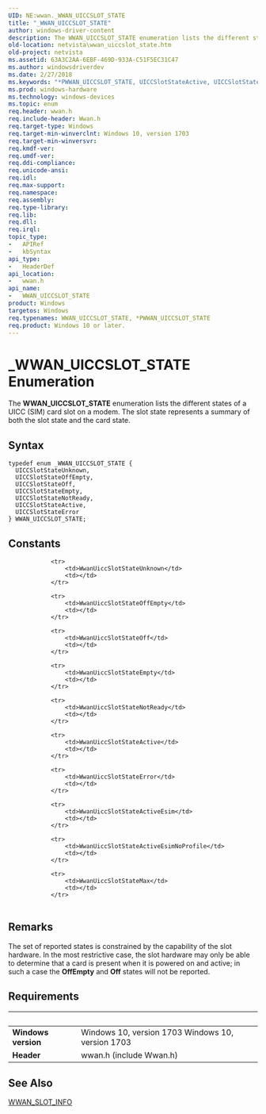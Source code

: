 ```yaml
---
UID: NE:wwan._WWAN_UICCSLOT_STATE
title: "_WWAN_UICCSLOT_STATE"
author: windows-driver-content
description: The WWAN_UICCSLOT_STATE enumeration lists the different states of a UICC (SIM) card slot on a modem. The slot state represents a summary of both the slot state and the card state.
old-location: netvista\wwan_uiccslot_state.htm
old-project: netvista
ms.assetid: 63A3C2AA-6EBF-469D-933A-C51F5EC31C47
ms.author: windowsdriverdev
ms.date: 2/27/2018
ms.keywords: "*PWWAN_UICCSLOT_STATE, UICCSlotStateActive, UICCSlotStateEmpty, UICCSlotStateError, UICCSlotStateNotReady, UICCSlotStateOff, UICCSlotStateOffEmpty, UICCSlotStateUnknown, WWAN_UICCSLOT_STATE, WWAN_UICCSLOT_STATE enumeration [Network Drivers Starting with Windows Vista], _WWAN_UICCSLOT_STATE, netvista.wwan_uiccslot_state, wwan/UICCSlotStateActive, wwan/UICCSlotStateEmpty, wwan/UICCSlotStateError, wwan/UICCSlotStateNotReady, wwan/UICCSlotStateOff, wwan/UICCSlotStateOffEmpty, wwan/UICCSlotStateUnknown, wwan/WWAN_UICCSLOT_STATE"
ms.prod: windows-hardware
ms.technology: windows-devices
ms.topic: enum
req.header: wwan.h
req.include-header: Wwan.h
req.target-type: Windows
req.target-min-winverclnt: Windows 10, version 1703
req.target-min-winversvr: 
req.kmdf-ver: 
req.umdf-ver: 
req.ddi-compliance: 
req.unicode-ansi: 
req.idl: 
req.max-support: 
req.namespace: 
req.assembly: 
req.type-library: 
req.lib: 
req.dll: 
req.irql: 
topic_type:
-	APIRef
-	kbSyntax
api_type:
-	HeaderDef
api_location:
-	wwan.h
api_name:
-	WWAN_UICCSLOT_STATE
product: Windows
targetos: Windows
req.typenames: WWAN_UICCSLOT_STATE, *PWWAN_UICCSLOT_STATE
req.product: Windows 10 or later.
---
```


# _WWAN_UICCSLOT_STATE Enumeration
The <b>WWAN_UICCSLOT_STATE</b> enumeration lists the different states of a UICC (SIM) card slot on a modem. The slot state represents a summary of both the slot state and the card state.

## Syntax
````
typedef enum _WWAN_UICCSLOT_STATE { 
  UICCSlotStateUnknown,
  UICCSlotStateOffEmpty,
  UICCSlotStateOff,
  UICCSlotStateEmpty,
  UICCSlotStateNotReady,
  UICCSlotStateActive,
  UICCSlotStateError
} WWAN_UICCSLOT_STATE;
````

## Constants

<table>
            
                <tr>
                    <td>WwanUiccSlotStateUnknown</td>
                    <td></td>
                </tr>
            
                <tr>
                    <td>WwanUiccSlotStateOffEmpty</td>
                    <td></td>
                </tr>
            
                <tr>
                    <td>WwanUiccSlotStateOff</td>
                    <td></td>
                </tr>
            
                <tr>
                    <td>WwanUiccSlotStateEmpty</td>
                    <td></td>
                </tr>
            
                <tr>
                    <td>WwanUiccSlotStateNotReady</td>
                    <td></td>
                </tr>
            
                <tr>
                    <td>WwanUiccSlotStateActive</td>
                    <td></td>
                </tr>
            
                <tr>
                    <td>WwanUiccSlotStateError</td>
                    <td></td>
                </tr>
            
                <tr>
                    <td>WwanUiccSlotStateActiveEsim</td>
                    <td></td>
                </tr>
            
                <tr>
                    <td>WwanUiccSlotStateActiveEsimNoProfile</td>
                    <td></td>
                </tr>
            
                <tr>
                    <td>WwanUiccSlotStateMax</td>
                    <td></td>
                </tr>
</table>

## Remarks

The set of reported states is constrained by the capability of the slot hardware. In the most restrictive case, the slot hardware may only be able to determine that a card is present when it is powered on and active; in such a case the <b>OffEmpty</b> and <b>Off</b> states will not be reported.

## Requirements
| &nbsp; | &nbsp; |
| ---- |:---- |
| **Windows version** | Windows 10, version 1703 Windows 10, version 1703 |
| **Header** | wwan.h (include Wwan.h) |

## See Also

<a href="..\wwan\ns-wwan-_wwan_slot_info.md">WWAN_SLOT_INFO</a>
